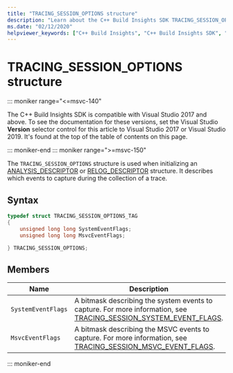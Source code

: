 ```yaml
---
title: "TRACING_SESSION_OPTIONS structure"
description: "Learn about the C++ Build Insights SDK TRACING_SESSION_OPTIONS structure reference."
ms.date: "02/12/2020"
helpviewer_keywords: ["C++ Build Insights", "C++ Build Insights SDK", "TRACING_SESSION_OPTIONS", "throughput analysis", "build time analysis", "vcperf.exe"]
---
```

# TRACING_SESSION_OPTIONS structure

::: moniker range="<=msvc-140"

The C++ Build Insights SDK is compatible with Visual Studio 2017 and above. To see the documentation for these versions, set the Visual Studio **Version** selector control for this article to Visual Studio 2017 or Visual Studio 2019. It's found at the top of the table of contents on this page.

::: moniker-end
::: moniker range=">=msvc-150"

The `TRACING_SESSION_OPTIONS` structure is used when initializing an [ANALYSIS_DESCRIPTOR](analysis-descriptor-struct.md) or [RELOG_DESCRIPTOR](relog-descriptor-struct.md) structure. It describes which events to capture during the collection of a trace.

## Syntax

```cpp
typedef struct TRACING_SESSION_OPTIONS_TAG
{
    unsigned long long SystemEventFlags;
    unsigned long long MsvcEventFlags;

} TRACING_SESSION_OPTIONS;
```

## Members

| Name | Description |
|--|--|
| `SystemEventFlags` | A bitmask describing the system events to capture. For more information, see [TRACING_SESSION_SYSTEM_EVENT_FLAGS](tracing-session-system-event-flags-constants.md). |
| `MsvcEventFlags` | A bitmask describing the MSVC events to capture. For more information, see [TRACING_SESSION_MSVC_EVENT_FLAGS](tracing-session-msvc-event-flags-constants.md). |

::: moniker-end

